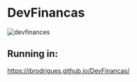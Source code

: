 # DevFinancas
 
![devfinances](https://user-images.githubusercontent.com/42743827/218816893-d1ed8e5c-ec0c-4030-8318-0e7eda4fbbda.png)

## Running in:

https://jbrodrigues.github.io/DevFinancas/
